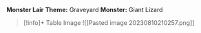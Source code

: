**Monster Lair**
**Theme:** Graveyard
**Monster:** Giant Lizard
> [!info]+ Table Image
> ![[Pasted image 20230810210257.png]]



